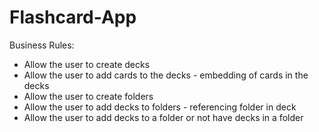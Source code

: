 # Flashcard-App

Business Rules:
  - Allow the user to create decks
  - Allow the user to add cards to the decks - embedding of cards in the decks
  - Allow the user to create folders
  - Allow the user to add decks to folders - referencing folder in deck
  - Allow the user to add decks to a folder or not have decks in a folder
